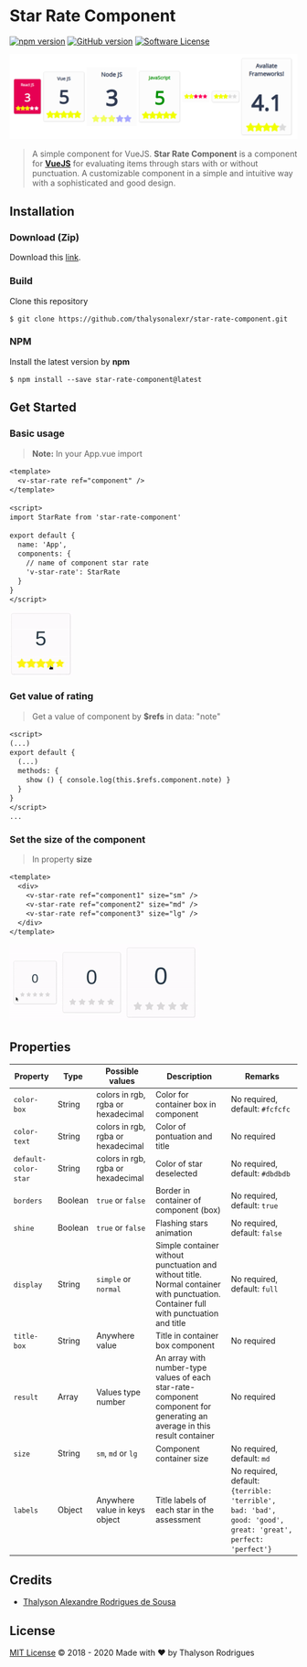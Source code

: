 # Star Rate Component

[![npm version](https://badge.fury.io/js/star-rate-component.svg)](https://badge.fury.io/js/star-rate-component)
[![GitHub version](https://badge.fury.io/gh/thalysonalexr%2Fstar-rate-component.svg)](https://badge.fury.io/gh/thalysonalexr%2Fstar-rate-component)
[![Software License](https://img.shields.io/apm/l/vim-mode.svg)](https://github.com/thalysonalexr/star-rate-component/blob/master/LICENSE)

<p align="center">
    <a href="https://github.com/thalysonalexr/star-rate-component">
        <img src="./docs/star-rate.png" alt="Star Rate Component" title="Star Rate Component">
    </a>
</p>

> A simple component for VueJS. **Star Rate Component** is a component for [**VueJS**](https://vuejs.org/) for evaluating items through stars with or without punctuation. A customizable component in a simple and intuitive way with a sophisticated and good design.

## Installation

### Download (Zip)

Download this [link](https://github.com/thalysonalexr/star-rate-component/archive/v1.0.1.zip).

### Build

Clone this repository

```
$ git clone https://github.com/thalysonalexr/star-rate-component.git
```

### NPM

Install the latest version by **npm**

```
$ npm install --save star-rate-component@latest
```

## Get Started

### Basic usage

> **Note:** In your App.vue import

```vue
<template>
  <v-star-rate ref="component" />
</template>

<script>
import StarRate from 'star-rate-component'

export default {
  name: 'App',
  components: {
    // name of component star rate
    'v-star-rate': StarRate
  }
}
</script>
```
<img src="./docs/gif/basic-usage.gif" alt="Basic usage" title="Basic Usage">

### Get value of rating

> Get a value of component by **$refs** in data: "note"

```vue
<script>
(...)
export default {
  (...)
  methods: {
    show () { console.log(this.$refs.component.note) }
  }
}
</script>
...
```

### Set the size of the component

> In property **size**

```vue
<template>
  <div>
    <v-star-rate ref="component1" size="sm" />
    <v-star-rate ref="component2" size="md" />
    <v-star-rate ref="component3" size="lg" />
  </div>
</template>
```

<img src="./docs/gif/size.gif" alt="Size of component" title="Size of component">

## Properties

Property | Type | Possible values | Description | Remarks |
---------|------|-----------------|-------------|---------|
```color-box```| String | colors in rgb, rgba or hexadecimal | Color for container box in component | No required, default: ```#fcfcfc``` |
```color-text```| String | colors in rgb, rgba or hexadecimal | Color of pontuation and title | No required |
```default-color-star```| String | colors in rgb, rgba or hexadecimal | Color of star deselected | No required, default: ```#dbdbdb``` |
```borders```| Boolean | ```true``` or ```false``` | Border in container of component (box) | No required, default: ```true``` |
```shine```| Boolean | ```true``` or ```false``` | Flashing stars animation | No required, default: ```false``` |
```display```| String | ```simple``` or ```normal```| Simple container without punctuation and without title. Normal container with punctuation. Container full with punctuation and title | No required, default: ```full``` |
```title-box```| String | Anywhere value | Title in container box component | No required |
```result```| Array | Values type number | An array with number-type values ​​of each star-rate-component component for generating an average in this result container | No required |
```size```| String | ```sm```, ```md``` or ```lg``` | Component container size | No required, default: ```md``` |
```labels```| Object | Anywhere value in keys object | Title labels of each star in the assessment | No required, default: ```{terrible: 'terrible', bad: 'bad', good: 'good', great: 'great', perfect: 'perfect'}``` |

## Credits

- [Thalyson Alexandre Rodrigues de Sousa](https://github.com/thalysonalexr)

## License 

[MIT License](https://github.com/thalysonalexr/star-rate-component/blob/master/LICENSE) © 2018 - 2020 Made with ♥ by Thalyson Rodrigues

